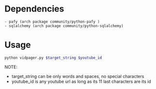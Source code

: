 # Dependencies
    - pafy (arch package community/python-pafy )
    - sqlalchemy (arch package community/python-sqlalchemy)
# Usage
```bash
python vidpager.py $target_string $youtube_id
```
NOTE:
- target_string can be only words and spaces, no special characters
- youtube_id is any youtube url as long as its 11 last characters are its id
